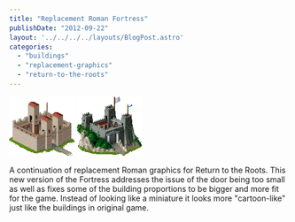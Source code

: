 ```yaml
---
title: "Replacement Roman Fortress"
publishDate: "2012-09-22"
layout: '../../../../layouts/BlogPost.astro'
categories: 
  - "buildings"
  - "replacement-graphics"
  - "return-to-the-roots"
---
```


![](images/new_roman_fortress5.png "new_roman_fortress5") ![](images/fortress.png "Roman Fortress")

A continuation of replacement Roman graphics for Return to the Roots. This new version of the Fortress addresses the issue of the door being too small as well as fixes some of the building proportions to be bigger and more fit for the game. Instead of looking like a miniature it looks more "cartoon-like" just like the buildings in original game.
